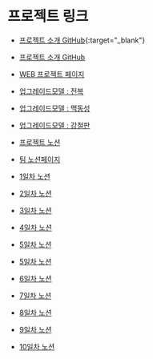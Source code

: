 # 프로젝트 링크

- [프로젝트 소개 GitHub](https://github.com/GPTeachersDay){:target="_blank"}

- <a href="https://github.com/GPTeachersDay" target="_blank">프로젝트 소개 GitHub</a>
- <a href="http://leeyj85.shop/GPTeachersDay" target="_blank">WEB 프로젝트 페이지</a>
- <a href="http://leeyj85.shop/GPTeachersDay/model/use1/" target="_blank">업그레이드모델 : 전복</a>
- <a href="http://leeyj85.shop/GPTeachersDay/model/use2/" target="_blank">업그레이드모델 : 맥동성</a>
- <a href="http://leeyj85.shop/GPTeachersDay/model/use3/" target="_blank">업그레이드모델 : 강철판</a>
- <a href="https://codestates.notion.site/AIB-17-Team-Project-1-2023-05-15-2023-05-25-9454e090dcdf4cf891c71c0b4bd2ba5e" target="_blank">프로젝트 노션</a>
- <a href="https://www.notion.so/9891e517ff9a473491a1d4d2f3a87221?v=d776e70e97454284b0cc4c6988a77a51" target="_blank">팀 노션페이지</a>
- <a href="https://www.notion.so/1-1-23de33f86c034ca4836fb0d45bbad632" target="_blank">1일차 노션</a>
- <a href="https://www.notion.so/1-2-20fbb27c574f409a838f22aeeab6636d" target="_blank">2일차 노션</a>
- <a href="https://www.notion.so/1-3-8df24c40ff3146aaa7f1adf8fc1a1f3a" target="_blank">3일차 노션</a>
- <a href="https://www.notion.so/1-4-f0011339e35143f7a98daff17746856e" target="_blank">4일차 노션</a>
- <a href="https://www.notion.so/1-5-74bbb5f192324074ab4042312ba97c5c" target="_blank">5일차 노션</a>
- <a href="https://www.notion.so/1-5-74bbb5f192324074ab4042312ba97c5c" target="_blank">5일차 노션</a>
- <a href="https://www.notion.so/1-6-d71da6cae65446a8805f29ce147c5c37" target="_blank">6일차 노션</a>
- <a href="https://www.notion.so/1-7-70feca0a849544c09cf007c061084982" target="_blank">7일차 노션</a>
- <a href="https://www.notion.so/1-8-c0f4d48ebc0245c3b767df3d687acd08" target="_blank">8일차 노션</a>
- <a href="https://www.notion.so/1-9-09ea6055070d4ea59b0fd6369f5bae7b" target="_blank">9일차 노션</a>
- <a href="https://www.notion.so/1-10-1272b6eaf94d4bdf8eabf293bb1901ce" target="_blank">10일차 노션</a>